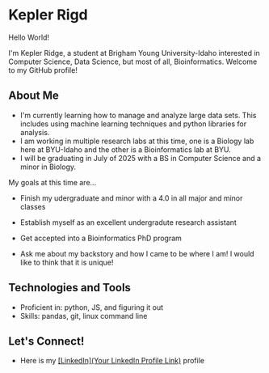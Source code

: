 # Kepler Rigd

Hello World!

I'm Kepler Ridge, a student at Brigham Young University-Idaho interested in Computer Science, Data Science, but most of all, Bioinformatics. Welcome to my GitHub profile!

## About Me

- I'm currently learning how to manage and analyze large data sets. This includes using machine learning techniques and python libraries for analysis.
- I am working in multiple research labs at this time, one is a Biology lab here at BYU-Idaho and the other is a Bioinformatics lab at BYU.
- I will be graduating in July of 2025 with a BS in Computer Science and a minor in Biology.

My goals at this time are... 
- Finish my udergraduate and minor with a 4.0 in all major and minor classes
- Establish myself as an excellent undergradute research assistant
- Get accepted into a Bioinformatics PhD program


- Ask me about my backstory and how I came to be where I am! I would like to think that it is unique!

## Technologies and Tools

- Proficient in: python, JS, and figuring it out
- Skills: pandas, git, linux command line

## Let's Connect!

- Here is my [[LinkedIn](Your LinkedIn Profile Link)](https://www.linkedin.com/in/keplerridge/) profile
